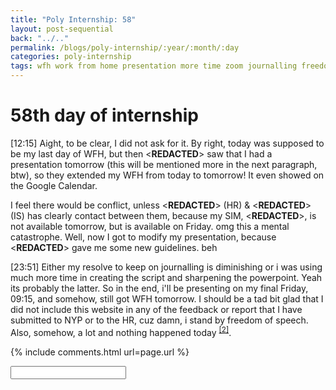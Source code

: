 ```yaml
---
title: "Poly Internship: 58"
layout: post-sequential
back: "../.."
permalink: /blogs/poly-internship/:year/:month/:day
categories: poly-internship
tags: wfh work from home presentation more time zoom journalling freedom of speech diminishing
---
```

# 58th day of internship

<span class="timestamp">[12:15]</span> Aight, to be clear, I did not ask for it. By right, today was supposed to be my last day of WFH, but then <span class='disable-selection' ondblclick="this.innerHTML='Ms Olivia'">&lt;<b>REDACTED</b>&gt;</span> saw that I had a presentation tomorrow (this will be mentioned more in the next paragraph, btw), so they extended my WFH from today to tomorrow! It even showed on the Google Calendar.

I feel there would be conflict, unless <span class='disable-selection' ondblclick="this.innerHTML='Ms Olivia'">&lt;<b>REDACTED</b>&gt;</span> (HR) & <span class='disable-selection' ondblclick="this.innerHTML='Mr Alan'">&lt;<b>REDACTED</b>&gt;</span> (IS) has clearly contact between them, because my SIM, <span class='disable-selection' ondblclick="this.innerHTML='Mr Sunny'">&lt;<b>REDACTED</b>&gt;</span>, is not available tomorrow, but is available on Friday. omg this a mental catastrophe. Well, now I got to modify my presentation, because <span class='disable-selection' ondblclick="this.innerHTML='Mr Sunny'">&lt;<b>REDACTED</b>&gt;</span> gave me some new guidelines. beh

<span class="timestamp">[23:51]</span> Either my resolve to keep on journalling is diminishing or i was using much more time in creating the script and sharpening the powerpoint. Yeah its probably the latter. So in the end, i'll be presenting on my final Friday, <span class="timestamp">09:15</span>, and somehow, still got WFH tomorrow. I should be a tad bit glad that I did not include this website in any of the feedback or report that I have submitted to NYP or to the HR, cuz damn, i stand by freedom of speech. Also, somehow, a lot and nothing happened today <sup><a href="#2">[2]</a></sup>.


<!--

<span class='disable-selection' ondblclick="this.innerHTML=''">&lt;<b>REDACTED</b>&gt;</span>
<span class='disable-selection' ondblclick="this.innerHTML=''">&#42;&#42;&#42;</span>

-->

{% include comments.html url=page.url %}

<input id="password-input" type="password" class="text-secret" onkeyup="unlock()" autocomplete="off">

<span class="disable-selection" id="truth" style="display:none;"><sup id="1">[1]</sup><span class='disable-selection' ondblclick="this.innerHTML='there are some people who i just fucking hate right now. such fake smiles. huh. idiots, they are. i can see right through them. i\'m not convinced.'">&lt;<b>REDACTED</b>&gt;</span>. I wanted say a lot but it also contained a lot of vulgarities, so uh, yeah just ignore that redacted text.<br><br><sup id="2">[2]</sup> In the end, i find forgiveness to give to some people in my life. My anger towards them roots from me hating myself, because gad-damn, what the actual <span class='disable-selection' ondblclick="this.innerHTML='fuck'">&#42;&#42;&#42;</span>. my autism has no benefit in my life or in this world. I hated that my life was only given this mental disorder that driven me to contemplate suicide (many weeks ago), and I- so much hurt in my life. every. <span class='disable-selection' ondblclick="this.innerHTML='fucking'">&#42;&#42;&#42;</span>. day. <br><br>but this world, this world isn't perfect either. wha- where tf did I think I should be perfect? hahahahah. what on earth. I still don't know why God created me like this, but, damn, in His own time. in His own time. I have many words, but spoken in few.</span>
